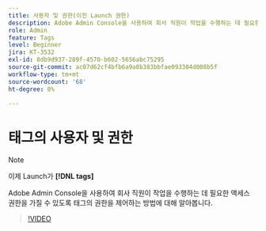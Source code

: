 ```yaml
---
title: 사용자 및 권한(이전 Launch 권한)
description: Adobe Admin Console을 사용하여 회사 직원이 작업을 수행하는 데 필요한 액세스 권한을 가질 수 있도록 태그의 권한을 제어하는 방법에 대해 알아봅니다.
role: Admin
feature: Tags
level: Beginner
jira: KT-3532
exl-id: 8db9d937-289f-4570-b602-5656abc75295
source-git-commit: ac07d62cf4bfb6a9a8b383bbfae093304d008b5f
workflow-type: tm+mt
source-wordcount: '68'
ht-degree: 0%

---
```


# 태그의 사용자 및 권한

>[!NOTE]
>
> 이제 Launch가 **[!DNL tags]**

Adobe Admin Console을 사용하여 회사 직원이 작업을 수행하는 데 필요한 액세스 권한을 가질 수 있도록 태그의 권한을 제어하는 방법에 대해 알아봅니다.

>[!VIDEO](https://video.tv.adobe.com/v/28734/?quality=12&learn=on)
